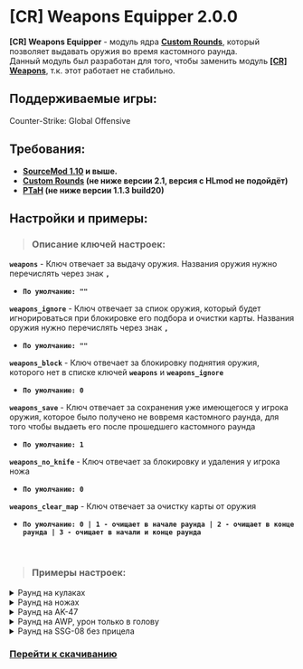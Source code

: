 [CR] Weapons Equipper 2.0.0
===========================

**[CR] Weapons Equipper** - модуль ядра **[Custom Rounds](https://github.com/SomethingFromSomewhere/Custom-Rounds)**, который позволяет выдавать оружия во время кастомного раунда. <br/>
Данный модуль был разработан для того, чтобы заменить модуль **[[CR] Weapons](https://github.com/SomethingFromSomewhere/Custom-Rounds/blob/master/scripting/CR_Weapons.sp)**, т.к. этот работает не стабильно.

Поддерживаемые игры:
--------------------
Counter-Strike: Global Offensive

Требования:
----------------
- **[SourceMod 1.10](https://sm.alliedmods.net/smdrop/1.10/) и выше.**
- **[Custom Rounds](https://github.com/SomethingFromSomewhere/Custom-Rounds) (не ниже версии 2.1, версия с HLmod не подойдёт)**
- **[PTaH](https://ptah.zizt.ru) (не ниже версии 1.1.3 build20)**

Настройки и примеры:
----------------
> <h3>Описание ключей настроек:</h3>

**`weapons`** - Ключ отвечает за выдачу оружия. Названия оружия нужно перечислять через знак **`,`** <br/>
- **`По умолчанию: ""`**

**`weapons_ignore`** - Ключ отвечает за спиок оружия, который будет игнорироваться при блокировке его подбора и очистки карты. Названия оружия нужно перечислять через знак **`,`** <br/>
- **`По умолчанию: ""`**

**`weapons_block`** - Ключ отвечает за блокировку поднятия оружия, которого нет в списке ключей **`weapons`** и **`weapons_ignore`** <br/>
- **`По умолчанию: 0`**

**`weapons_save`** - Ключ отвечает за сохранения уже имеющегося у игрока оружия, которое было получено не вовремя кастомного раунда, для того чтобы выдаеть его после прошедшего кастомного раунда <br/>
- **`По умолчанию: 1`**

**`weapons_no_knife`** - Ключ отвечает за блокировку и удаления у игрока ножа <br/>
- **`По умолчанию: 0`**

**`weapons_clear_map`** - Ключ отвечает за очистку карты от оружия <br/>
- **`По умолчанию: 0 | 1 - очищает в начале раунда | 2 - очищает в конце раунда | 3 - очищает в начали и конце раунда`**

<br/>

> <h3>Примеры настроек:</h3>

<details><summary>Раунд на кулаках</summary> 

```h
"Fists"
{
	"weapons"			"weapon_fists"
	"weapons_block"			"1"
	"weapons_no_knife"		"1"
	"weapons_clear_map"		"2"
}
```
</details>

<details><summary>Раунд на ножах</summary> 

```h
"Knifes"
{
	"weapons_block"			"1"
	"weapons_clear_map"		"2"
}
```
</details>

<details><summary>Раунд на AK-47</summary> 

```h
"AK-47"
{
	"weapons"			"weapon_ak47"
	"weapons_block"			"1"
	"weapons_clear_map"		"2"
}
```
</details>

<details><summary>Раунд на AWP, урон только в голову</summary> 

```h
"AWP - Headshot"
{
	"weapons"			"weapon_awp"
	"weapons_block"			"1"
	"weapons_clear_map"		"2"

	"only_head"			"1"
}
```

⚠️ Обратите внимание для того, чтобы был урон только в голову, нужен модуль **[[CR] Only HeadShot 2.0](https://github.com/theelsaud/CR-Only-HeadShot)**
</details>

<details><summary>Раунд на SSG-08 без прицела</summary> 

```h
"SSG-08 - No Zoom"
{
	"weapons"			"weapon_ssg08"
	"weapons_block"			"1"
	"weapons_clear_map"		"2"

	"no_zoom"			"1"
}
```

⚠️ Обратите внимание для того, чтобы был раунд без прицела, нужен модуль **[[CR] No Zoom 2.1](https://github.com/SomethingFromSomewhere/Custom-Rounds/blob/master/scripting/CR_No_Zoom.sp)**
</details>

<h3><a href="https://github.com/fr0nch/CR-Weapons/releases/">Перейти к скачиванию</a></h3>
